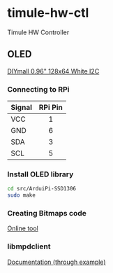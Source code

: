 # timule-hw-ctl
Timule HW Controller

## OLED

[DIYmall 0.96" 128x64 White I2C][1]

### Connecting to RPi

| Signal  | RPi Pin |
|---------|:-------:|
| VCC     | 1       |  
| GND     | 6       |
| SDA     | 3       |
| SCL     | 5       |


### Install OLED library

```sh
cd src/ArduiPi-SSD1306
sudo make
```

### Creating Bitmaps code

[Online tool][2]

### libmpdclient

[Documentation (through example)][3]

[1]: https://drive.google.com/open?id=0B8DSGdAr8_31UEItMmx6ZDJIOWs
[2]: http://javl.github.io/image2cpp/
[3]: http://libmpdclient.sourcearchive.com/documentation/2.2/example_8c-source.html
